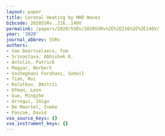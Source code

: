 ```yaml
---
layout: paper
title: Coronal Heating by MHD Waves
bibcode: 2020SSRv..216..140V
permalink: /papers/2020/SSRv/2020SSRv%2E%2E216%2E%2E140V/
year: '2020'
journal_abbrev: SSRv
authors:
- Van Doorsselaere, Tom
- Srivastava, Abhishek K.
- Antolin, Patrick
- Magyar, Norbert
- Vasheghani Farahani, Soheil
- Tian, Hui
- Kolotkov, Dmitrii
- Ofman, Leon
- Guo, Mingzhe
- Arregui, Iñigo
- De Moortel, Ineke
- Pascoe, David
vso_source_keys: {}
vso_instrument_keys: {}
---
```

